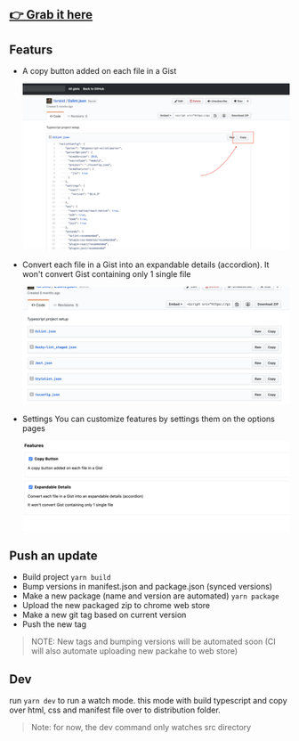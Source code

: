 ## [👉 Grab it here](https://chrome.google.com/webstore/detail/gist-copy-button/dliomfdofdofnaghhnhnflpolbbaambh)

## Featurs

- A copy button added on each file in a Gist

  ![demo1.png](demo1.png)

- Convert each file in a Gist into an expandable details (accordion).
  It won't convert Gist containing only 1 single file

  ![demo2.png](demo2.png)

- Settings
  You can customize features by settings them on the options pages

  ![demo3.png](demo3.png)

## Push an update

- Build project `yarn build`
- Bump versions in manifest.json and package.json (synced versions)
- Make a new package (name and version are automated) `yarn package`
- Upload the new packaged zip to chrome web store
- Make a new git tag based on current version
- Push the new tag

> NOTE: New tags and bumping versions will be automated soon (CI will also automate uploading new packahe to web store)

## Dev

run `yarn dev` to run a watch mode. this mode with build typescript and copy over html, css and manifest file over to distribution folder.

> Note: for now, the dev command only watches src directory
